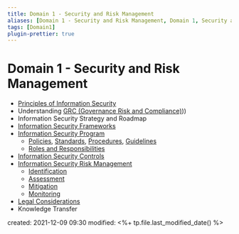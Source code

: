 ```yaml
---
title: Domain 1 - Security and Risk Management
aliases: [Domain 1 - Security and Risk Management, Domain 1, Security and Risk Management]
tags: [Domain1]
plugin-prettier: true
---
```


# Domain 1 - Security and Risk Management

- [Principles of Information Security](Principles-of-Information-Security)
- Understanding [GRC (Governance Risk and Compliance)](Governance-Risk-and-Compliance)))
- Information Security Strategy and Roadmap
- [Information Security Frameworks](Information-Security-Frameworks)
- [Information Security Program](Information-Security-Program/__Information-Security-Program__)
    - [Policies](Information-Security-Program/Policies/__Policies__), [Standards](Information-Security-Program/Standards), [Procedures](Information-Security-Program/Procedures), [Guidelines](Information-Security-Program/Guidelines)
    - [Roles and Responsibilities](Information-Security-Program/Roles-and-Responsibilities/__Roles-and-Responsibilities____)
- [Information Security Controls](Information-Security-Controls)
- [Information Security Risk Management](Information-Security-Risk-Management/__Information-Security-Risk-Management__)
    - [Identification](Information-Security-Risk-Management/Lifecycle-Steps/Identification)
    - [Assessment](Information-Security-Risk-Management/Lifecycle-Steps/Assessment)
    - [Mitigation](Information-Security-Risk-Management/Lifecycle-Steps/Mitigation)
    - [Monitoring](Information-Security-Risk-Management/Lifecycle-Steps/Monitoring-and-Reporting)
- [Legal Considerations](Legal-Considerations)
- Knowledge Transfer

created: 2021-12-09 09:30
modified: <%+ tp.file.last_modified_date() %>

